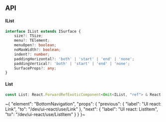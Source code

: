 

## API

#### IList

```ts
interface IList extends ISurface {
    size?: TSize;
    menu?: TElement;
    menuOpen?: boolean;
    noMaxWidth?: boolean;
    indent?: number;
    paddingHorizontal?: 'both' | 'start' | 'end' | 'none';
    paddingVertical?: 'both' | 'start' | 'end' | 'none';
    SurfaceProps?: any;
}
```

#### List

```ts
const List: React.ForwardRefExoticComponent<Omit<IList, "ref"> & React.RefAttributes<unknown>>;
```


~{
  "element": "BottomNavigation",
  "props": {
    "previous": {
      "label": "UI react: Link",
      "to": "/dev/ui-react/use/Link"
    },
    "next": {
      "label": "UI react: ListItem",
      "to": "/dev/ui-react/use/ListItem"
    }
  }
}~
